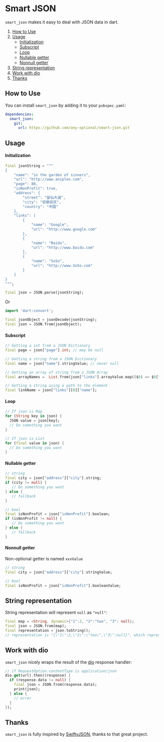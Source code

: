 # Smart JSON

`smart_json` makes it easy to deal with JSON data in dart.

1. [How to Use](#How-to-Use)
2. [Usage](#usage)
   - [Initialization](#initialization)
   - [Subscript](#subscript)
   - [Loop](#loop)
   - [Nullable getter](#Nullable-getter)
   - [Nonnull getter](#Nonnull-getter)
3. [String representation](#String-representation)
4. [Work with dio](#Work-with-dio)
5. [Thanks](#Thanks)

## How to Use

You can install `smart_json` by adding it to your `pubspec.yaml`:

```yaml
dependencies:
  smart_json:
    git:
      url: https://github.com/any-optional/smart-json.git
```

## Usage

#### Initialization

```dart
final jsonString = """
{
    "name": "in the garden of sinners",
    "url": "http://www.aniplex.com",
    "page": 88,
    "isNonProfit": true,
    "address": {
        "street": "留仙大道",
        "city": "安徽安庆",
        "country": "中国"
    },
    "links": [
        {
            "name": "Google",
            "url": "http://www.google.com"
        },
        {
            "name": "Baidu",
            "url": "http://www.baidu.com"
        },
        {
            "name": "SoSo",
            "url": "http://www.SoSo.com"
        }
    ]
}
""";
```

```dart
final json = JSON.parse(jsonString);
```

Or

```dart
import 'dart:convert';

final jsonObject = jsonDecode(jsonString);
final json = JSON.from(jsonObject);
```

#### Subscript

```dart
// Getting a int from a JSON Dictionary
final page = json["page"].int; // may be null
```

```dart
// Getting a string from a JSON Dictionary
final name = json["name"].stringValue; // never null
```

```dart
// Getting an array of string from a JSON Array
final arrayNames =  List.from(json["links"].arrayValue.map(($0) => $0["name"].stringValue));
```

```dart
// Getting a string using a path to the element
final linkName = json["links"][0]["name"];
```

#### Loop

```dart
// If json is Map
for (String key in json) {
  JSON value = json[key];
  // Do something you want
}
```

```dart
// If json is List
for (final value in json) {
  // Do something you want
}
```

#### Nullable getter

```dart
// string
final city = json["address"]["city"].string;
if (city != null) {
   // Do something you want
} else {
   // fallback
}
```

```dart
// bool
final isNonProfit = json["isNonProfit"].boolean;
if (isNonProfit != null) {
   // Do something you want
} else {
   // fallback
}
```

#### Nonnull getter

Non-optional getter is named `xxxValue`

```dart
// string
final city = json["address"]["city"].stringValue;
```

```dart
// bool
final isNonProfit = json["isNonProfit"].booleanValue;
```

## String representation
String representation will represent `null` as `"null"`:
```dart
final map = <String, dynamic>{"1":2, "2":"two", "3": null};
final json = JSON.from(map);
final representation = json.toString();
// representation is "{\"1\":2,\"2\":\"two\",\"3\":null}", which represents {"1":2,"2":"two","3":null}
```

## Work with dio

`smart_json` nicely wraps the result of the [dio](https://github.com/flutterchina/dio) response handler:

```dart
// if RequestOption.contentType is application/json
dio.get(url).then((response) {
  if (response.data != null) {
    final json = JSON.from(response.data);
    print(json);
  } else {
    // error
  }
});
```

## Thanks
`smart_json` is fully inspired by [SwiftyJSON](https://github.com/SwiftyJSON/SwiftyJSO), thanks to that great project.
